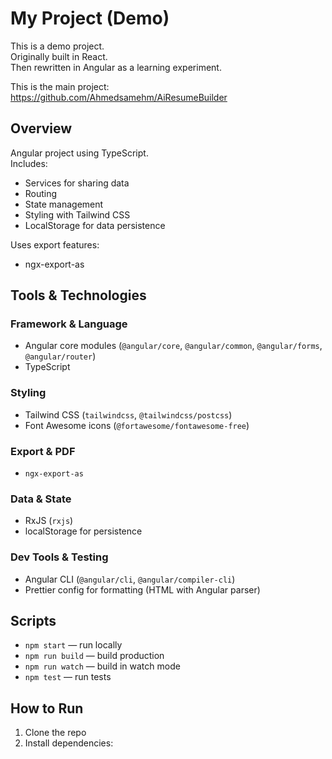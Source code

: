 # My Project (Demo)

This is a demo project.  
Originally built in React.  
Then rewritten in Angular as a learning experiment.

This is the main project:  
https://github.com/Ahmedsamehm/AiResumeBuilder

## Overview
Angular project using TypeScript.  
Includes:
- Services for sharing data
- Routing
- State management
- Styling with Tailwind CSS
- LocalStorage for data persistence

Uses export features:
- ngx-export-as

## Tools & Technologies

### Framework & Language
- Angular core modules (`@angular/core`, `@angular/common`, `@angular/forms`, `@angular/router`)  
- TypeScript

### Styling
- Tailwind CSS (`tailwindcss`, `@tailwindcss/postcss`)  
- Font Awesome icons (`@fortawesome/fontawesome-free`)

### Export & PDF
- `ngx-export-as`

### Data & State
- RxJS (`rxjs`)  
- localStorage for persistence

### Dev Tools & Testing
- Angular CLI (`@angular/cli`, `@angular/compiler-cli`)  
- Prettier config for formatting (HTML with Angular parser)  


## Scripts
- `npm start` — run locally  
- `npm run build` — build production  
- `npm run watch` — build in watch mode  
- `npm test` — run tests

## How to Run
1. Clone the repo  
2. Install dependencies:
